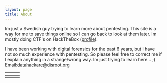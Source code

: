 ```yaml
---
layout: page
title: About
---
```


Im just a Swedish guy trying to learn more about pentesting.
This site is a way for me to save things online so I can go back to look at them later. Im mostly doing CTF's on HackTheBox (<a href="https://www.hackthebox.eu/profile/44591">profile</a>).

I have been working with digital forensics for the past 6 years, but I have not so much experience with pentesting. So please feel free to correct me if I explain anything in a strange/wrong way. 
Im just trying to learn here... ;)<br />
Email:<a href="mailto:datahackare@disroot.org">datahackare@disroot.org</a>

<table>
<colgroup>
<col width="66%" />
<col width="66%" />
</colgroup>
<thead>
<tr class="header">
<th></th>
<th></th>
</tr>
</thead>
<tbody>
<tr>
<td markdown="span" max-width: 100%><script src="https://www.hackthebox.eu/badge/44591"></script></td>
<td markdown="span" max-width: 100%><script src="https://tryhackme.com/badge/106966"></script></td>
</tr>
</tbody>
</table>

